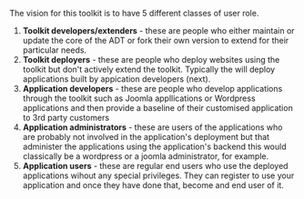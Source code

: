 The vision for this toolkit is to have 5 different classes of user role.

1. **Toolkit developers/extenders** - these are people who either maintain or update the core of the ADT or fork their own version to extend for their particular needs.
2. **Toolkit deployers** - these are people who deploy websites using the toolkit but don't actively extend the toolkit. Typically the will deploy applications built by appication developers (next).
3. **Application developers** - these are people who develop applications through the toolkit such as Joomla appllications or Wordpress applications and then provide a baseline of their customised application to 3rd party customers
4. **Application administrators** - these are users of the applications who are probably not involved in the application's deployment but that administer the applications using the application's backend this would classically be a wordpress or a joomla administrator, for example. 
5. **Application users** - these are regular end users who use the deployed applications wihout any special privileges. They can register to use your application and once they have done that, become and end user of it. 
